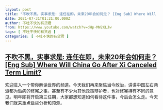 ```yaml
---
layout: post
title: "不吹不黑，实事求是: 连任在即，未来20年会如何走？ [Eng Sub] Where Will China Go After Xi Canceled Term Limit?"
date: 2021-07-31T01:21:00.000Z
author: 不吐不快的有货君
from: https://www.youtube.com/watch?v=dHp-MW2KLJw
tags: [ 不吐不快的有货君 ]
categories: [ 不吐不快的有货君 ]
---
```

<!--1627694460000-->
[不吹不黑，实事求是: 连任在即，未来20年会如何走？ [Eng Sub] Where Will China Go After Xi Canceled Term Limit?](https://www.youtube.com/watch?v=dHp-MW2KLJw)
------

<div>
欢迎进入一个带你解读世界的频道。今天我们再来聚焦当今政治，讲讲中国左右两派都为诟病的修宪之事。甚至有不少为其他政策辩护者，也对修宪持有不同的意见。明年即将开启第三任期，大家都想知道如何看待这件事，今后会怎么走。今天我们就来重点做些分析和预测。
</div>
